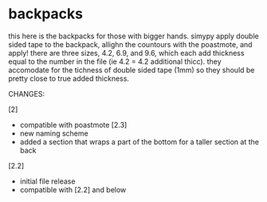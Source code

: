 # backpacks

this here is the backpacks for those with bigger hands.
simypy apply double sided tape to the backpack, allighn the countours with the poastmote, and apply!
there are three sizes, 4.2, 6.9, and 9.6, which each add thickness equal to the number in the file (ie 4.2 = 4.2 additional thicc).
they accomodate for the tichness of double sided tape (1mm) so they should be pretty close to true added thickness.

CHANGES:

[2]
  - compatible with poastmote [2.3]
  - new naming scheme
  - added a section that wraps a part of the bottom for a taller section at the back

[2.2]
  - initial file release 
  - compatible with [2.2] and below
